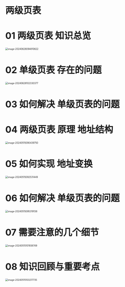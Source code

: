 # 两级页表



# 01 两级页表 知识总览

<img src="https://cvp.oss-cn-shanghai.aliyuncs.com/picgo/202406280948787.png" alt="image-20240628094810622" style="zoom:50%;" />



# 02 单级页表 存在的问题

<img src="https://cvp.oss-cn-shanghai.aliyuncs.com/picgo/202406281023539.png" alt="image-20240628102330377" style="zoom:50%;" />



# 03 如何解决 单级页表的问题





# 04 两级页表 原理 地址结构

<img src="https://cvp.oss-cn-shanghai.aliyuncs.com/picgo/202405150904009.png" alt="image-20240515090439750" style="zoom:50%;" />



# 05 如何实现 地址变换

<img src="https://cvp.oss-cn-shanghai.aliyuncs.com/picgo/202405150925634.png" alt="image-20240515092531449" style="zoom:50%;" />



# 06 如何解决 单级页表的问题

<img src="https://cvp.oss-cn-shanghai.aliyuncs.com/picgo/202405150953347.png" alt="image-20240515095319138" style="zoom: 50%;" />



# 07 需要注意的几个细节

<img src="https://cvp.oss-cn-shanghai.aliyuncs.com/picgo/202405151019113.png" alt="image-20240515101938749" style="zoom:50%;" />



# 08 知识回顾与重要考点

<img src="https://cvp.oss-cn-shanghai.aliyuncs.com/picgo/202405151032907.png" alt="image-20240515103217735" style="zoom:50%;" />